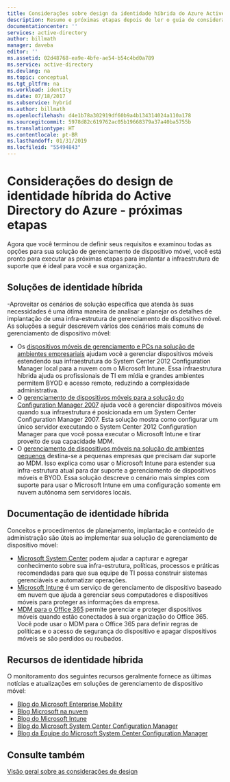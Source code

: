 ```yaml
---
title: Considerações sobre design da identidade híbrida do Azure Active Directory - próximas etapas| Microsoft Docs
description: Resumo e próximas etapas depois de ler o guia de considerações de design de identidade híbrida
documentationcenter: ''
services: active-directory
author: billmath
manager: daveba
editor: ''
ms.assetid: 02d48768-ea9e-4bfe-ae54-b54c4bd0a789
ms.service: active-directory
ms.devlang: na
ms.topic: conceptual
ms.tgt_pltfrm: na
ms.workload: identity
ms.date: 07/18/2017
ms.subservice: hybrid
ms.author: billmath
ms.openlocfilehash: d4e1b78a302919df60b9a4b134314024a110a178
ms.sourcegitcommit: 5978d82c619762ac05b19668379a37a40ba5755b
ms.translationtype: HT
ms.contentlocale: pt-BR
ms.lasthandoff: 01/31/2019
ms.locfileid: "55494843"
---
```

# <a name="azure-active-directory-hybrid-identity-design-considerations--next-steps"></a>Considerações do design de identidade híbrida do Active Directory do Azure - próximas etapas
Agora que você terminou de definir seus requisitos e examinou todas as opções para sua solução de gerenciamento de dispositivo móvel, você está pronto para executar as próximas etapas para implantar a infraestrutura de suporte que é ideal para você e sua organização.

## <a name="hybrid-identity-solutions"></a>Soluções de identidade híbrida
-Aproveitar os cenários de solução específica que atenda às suas necessidades é uma ótima maneira de analisar e planejar os detalhes de implantação de uma infra-estrutura de gerenciamento de dispositivo móvel. As soluções a seguir descrevem vários dos cenários mais comuns de gerenciamento de dispositivo móvel:

* Os [dispositivos móveis de gerenciamento e PCs na solução de ambientes empresariais](https://technet.microsoft.com/library/dn582037.aspx) ajudam você a gerenciar dispositivos móveis estendendo sua infraestrutura do System Center 2012 Configuration Manager local para a nuvem com o Microsoft Intune. Essa infraestrutura híbrida ajuda os profissionais de TI em mídia e grandes ambientes permitem BYOD e acesso remoto, reduzindo a complexidade administrativa.
* O [gerenciamento de dispositivos móveis para a solução do Configuration Manager 2007](https://technet.microsoft.com/library/dn508400.aspx) ajuda você a gerenciar dispositivos móveis quando sua infraestrutura é posicionada em um System Center Configuration Manager 2007. Esta solução mostra como configurar um único servidor executando o System Center 2012 Configuration Manager para que você possa executar o Microsoft Intune e tirar proveito de sua capacidade MDM.
* O [gerenciamento de dispositivos móveis na solução de ambientes pequenos](https://technet.microsoft.com/library/dn715906.aspx) destina-se a pequenas empresas que precisam dar suporte ao MDM. Isso explica como usar o Microsoft Intune para estender sua infra-estrutura atual para dar suporte a gerenciamento de dispositivos móveis e BYOD. Essa solução descreve o cenário mais simples com suporte para usar o Microsoft Intune em uma configuração somente em nuvem autônoma sem servidores locais.

## <a name="hybrid-identity-documentation"></a>Documentação de identidade híbrida
Conceitos e procedimentos de planejamento, implantação e conteúdo de administração são úteis ao implementar sua solução de gerenciamento de dispositivo móvel:

* [Microsoft System Center](https://technet.microsoft.com/library/cc507089.aspx) podem ajudar a capturar e agregar conhecimento sobre sua infra-estrutura, políticas, processos e práticas recomendadas para que sua equipe de TI possa construir sistemas gerenciáveis e automatizar operações.
* [Microsoft Intune](https://technet.microsoft.com/library/jj676587.aspx) é um serviço de gerenciamento de dispositivo baseado em nuvem que ajuda a gerenciar seus computadores e dispositivos móveis para proteger as informações da empresa.
* [MDM para o Office 365](https://technet.microsoft.com/library/ms.o365.cc.devicepolicy.aspx) permite gerenciar e proteger dispositivos móveis quando estão conectados à sua organização do Office 365. Você pode usar o MDM para o Office 365 para definir regras de políticas e o acesso de segurança do dispositivo e apagar dispositivos móveis se são perdidos ou roubados.

## <a name="hybrid-identity-resources"></a>Recursos de identidade híbrida
O monitoramento dos seguintes recursos geralmente fornece as últimas notícias e atualizações em soluções de gerenciamento de dispositivo móvel:

* [Blog do Microsoft Enterprise Mobility](https://cloudblogs.microsoft.com/ENTERPRISEMOBILITY/)
* [Blog Microsoft na nuvem](https://blogs.technet.com/b/in_the_cloud/)
* [Blog do Microsoft Intune](https://blogs.technet.com/b/microsoftintune/)
* [Blog do Microsoft System Center Configuration Manager](https://blogs.technet.com/b/configurationmgr/)
* [Blog da Equipe do Microsoft System Center Configuration Manager](https://blogs.technet.com/b/configmgrteam/)

## <a name="see-also"></a>Consulte também
[Visão geral sobre as considerações de design](plan-hybrid-identity-design-considerations-overview.md)

